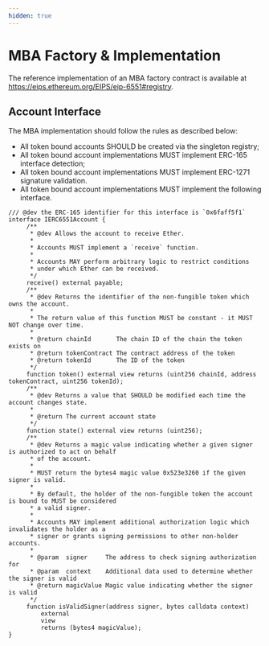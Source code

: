 ```yaml
---
hidden: true
---
```


# MBA Factory & Implementation

The reference implementation of an MBA factory contract is available at https://eips.ethereum.org/EIPS/eip-6551#registry.

## **Account Interface**

The MBA implementation should follow the rules as described below:

* All token bound accounts SHOULD be created via the singleton registry;
* All token bound account implementations MUST implement ERC-165 interface detection;
* All token bound account implementations MUST implement ERC-1271 signature validation.
* All token bound account implementations MUST implement the following interface.

```solidity
/// @dev the ERC-165 identifier for this interface is `0x6faff5f1`
interface IERC6551Account {
     /**
      * @dev Allows the account to receive Ether.
      *
      * Accounts MUST implement a `receive` function.
      *
      * Accounts MAY perform arbitrary logic to restrict conditions
      * under which Ether can be received.
      */
     receive() external payable;
     /**
      * @dev Returns the identifier of the non-fungible token which owns the account.
      *
      * The return value of this function MUST be constant - it MUST NOT change over time.
      *
      * @return chainId       The chain ID of the chain the token exists on
      * @return tokenContract The contract address of the token
      * @return tokenId       The ID of the token
      */
     function token() external view returns (uint256 chainId, address tokenContract, uint256 tokenId);
     /**
      * @dev Returns a value that SHOULD be modified each time the account changes state.
      *
      * @return The current account state
      */
     function state() external view returns (uint256);
     /**
      * @dev Returns a magic value indicating whether a given signer is authorized to act on behalf
      * of the account.
      *
      * MUST return the bytes4 magic value 0x523e3260 if the given signer is valid.
      *
      * By default, the holder of the non-fungible token the account is bound to MUST be considered
      * a valid signer.
      *
      * Accounts MAY implement additional authorization logic which invalidates the holder as a
      * signer or grants signing permissions to other non-holder accounts.
      *
      * @param  signer     The address to check signing authorization for
      * @param  context    Additional data used to determine whether the signer is valid
      * @return magicValue Magic value indicating whether the signer is valid
      */
     function isValidSigner(address signer, bytes calldata context)
         external
         view
         returns (bytes4 magicValue);
}
```
